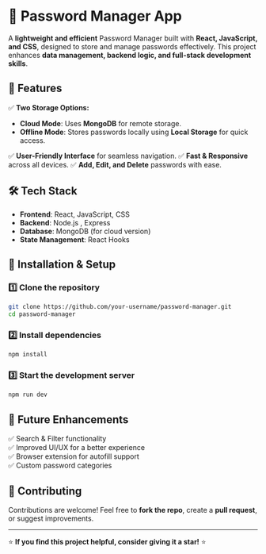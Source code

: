 # 🔐 Password Manager App

A **lightweight and efficient** Password Manager built with **React, JavaScript, and CSS**, designed to store and manage passwords effectively. This project enhances **data management, backend logic, and full-stack development skills**.

## 🚀 Features
✅ **Two Storage Options:**
- **Cloud Mode**: Uses **MongoDB** for remote storage.
- **Offline Mode**: Stores passwords locally using **Local Storage** for quick access.

✅ **User-Friendly Interface** for seamless navigation.
✅ **Fast & Responsive** across all devices.
✅ **Add, Edit, and Delete** passwords with ease.

## 🛠️ Tech Stack
- **Frontend**: React, JavaScript, CSS  
- **Backend**: Node.js , Express
- **Database**: MongoDB (for cloud version)  
- **State Management**: React Hooks  

## 📌 Installation & Setup

### 1️⃣ Clone the repository
```bash
git clone https://github.com/your-username/password-manager.git
cd password-manager
```

### 2️⃣ Install dependencies
```bash
npm install
```

### 3️⃣ Start the development server
```bash
npm run dev
```

## 🎯 Future Enhancements
✅ Search & Filter functionality  
✅ Improved UI/UX for a better experience  
✅ Browser extension for autofill support  
✅ Custom password categories  

## 🤝 Contributing
Contributions are welcome! Feel free to **fork the repo**, create a **pull request**, or suggest improvements.   

---

⭐ **If you find this project helpful, consider giving it a star!** ⭐

